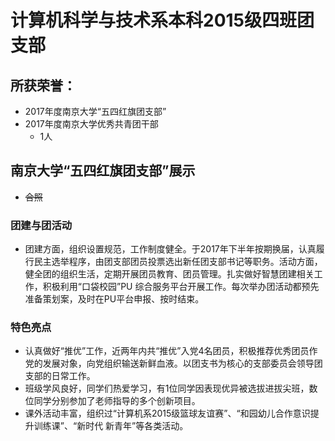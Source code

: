 # 计算机科学与技术系本科2015级四班团支部

## 所获荣誉：
- 2017年度南京大学“五四红旗团支部”
- 2017年度南京大学优秀共青团干部
  - 1人

## 南京大学“五四红旗团支部”展示
- ~~合照~~

### 团建与团活动
- 团建方面，组织设置规范，工作制度健全。于2017年下半年按期换届，认真履行民主选举程序，由团支部团员投票选出新任团支部书记等职务。活动方面，健全团的组织生活，定期开展团员教育、团员管理。扎实做好智慧团建相关工作，积极利用“口袋校园”PU 综合服务平台开展工作。每次举办团活动都预先准备策划案，及时在PU平台申报、按时结束。 

### 特色亮点
- 认真做好“推优”工作，近两年内共“推优”入党4名团员，积极推荐优秀团员作党的发展对象，向党组织输送新鲜血液。以团支书为核心的支部委员会领导团支部的日常工作。
- 班级学风良好，同学们热爱学习，有1位同学因表现优异被选拔进拔尖班，数位同学分别参加了老师指导的多个创新项目。
- 课外活动丰富，组织过“计算机系2015级篮球友谊赛”、“和园幼儿合作意识提升训练课”、“新时代 新青年”等各类活动。
